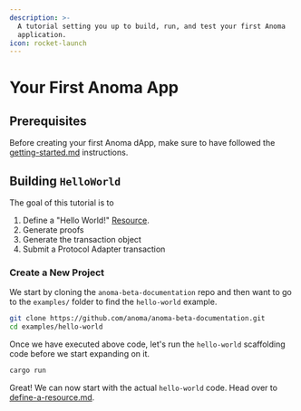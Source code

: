 ```yaml
---
description: >-
  A tutorial setting you up to build, run, and test your first Anoma
  application.
icon: rocket-launch
---
```


# Your First Anoma App

## Prerequisites

Before creating your first Anoma dApp, make sure to have followed the [getting-started.md](../getting-started.md "mention") instructions.

## Building `HelloWorld`&#x20;

The goal of this tutorial is to&#x20;

1. Define a "Hello World!" [Resource](../../learn/resources/).
2. Generate proofs
3. Generate the transaction object
4. Submit a Protocol Adapter transaction

### Create a New Project

We start by cloning the `anoma-beta-documentation` repo and then want to go to the `examples/` folder to find the `hello-world` example.

```bash
git clone https://github.com/anoma/anoma-beta-documentation.git
cd examples/hello-world
```

Once we have executed above code, let's run the `hello-world` scaffolding code before we start expanding on it.

```bash
cargo run
```

Great! We can now start with the actual `hello-world` code. Head over to [define-a-resource.md](define-a-resource.md "mention").
